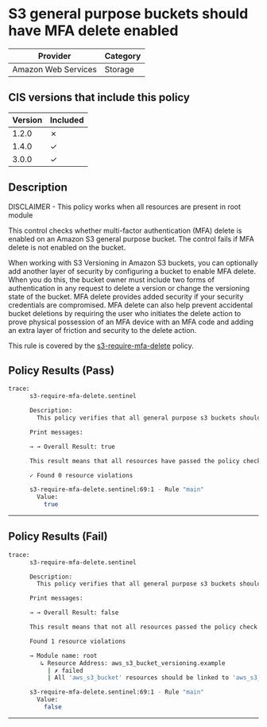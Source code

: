 # S3 general purpose buckets should have MFA delete enabled

| Provider            | Category     |
|---------------------|--------------|
| Amazon Web Services | Storage      |

## CIS versions that include this policy

| Version | Included |
|---------|----------|
| 1.2.0   | &cross;  |
| 1.4.0   | &check;  |
| 3.0.0   | &check;  |

## Description

DISCLAIMER - This policy works when all resources are present in root module

This control checks whether multi-factor authentication (MFA) delete is enabled on an Amazon S3 general purpose bucket. The control fails if MFA delete is not enabled on the bucket.

When working with S3 Versioning in Amazon S3 buckets, you can optionally add another layer of security by configuring a bucket to enable MFA delete. When you do this, the bucket owner must include two forms of authentication in any request to delete a version or change the versioning state of the bucket. MFA delete provides added security if your security credentials are compromised. MFA delete can also help prevent accidental bucket deletions by requiring the user who initiates the delete action to prove physical possession of an MFA device with an MFA code and adding an extra layer of friction and security to the delete action.

This rule is covered by the [s3-require-mfa-delete](https://github.com/hashicorp/policy-library-cis-aws-s3-terraform/blob/main/policies/s3-require-mfa-delete.sentinel) policy.

## Policy Results (Pass)
```bash
trace:
      s3-require-mfa-delete.sentinel

      Description:
        This policy verifies that all general purpose s3 buckets should have MFA delete enabled in their versioning configuration

      Print messages:

      → → Overall Result: true

      This result means that all resources have passed the policy check for the policy s3-require-mfa-delete.

      ✓ Found 0 resource violations

      s3-require-mfa-delete.sentinel:69:1 - Rule "main"
        Value:
          true
```

---

## Policy Results (Fail)
```bash
trace:
      s3-require-mfa-delete.sentinel

      Description:
        This policy verifies that all general purpose s3 buckets should have MFA delete enabled in their versioning configuration

      Print messages:

      → → Overall Result: false

      This result means that not all resources passed the policy check and the protected behavior is not allowed for the policy s3-require-mfa-delete.

      Found 1 resource violations

      → Module name: root
         ↳ Resource Address: aws_s3_bucket_versioning.example
           | ✗ failed
           | All 'aws_s3_bucket' resources should be linked to 'aws_s3_bucket_versioning' resources with 'mfa_delete' set to 'Enabled'. Refer to https://docs.aws.amazon.com/securityhub/latest/userguide/s3-controls.html#s3-20 for more details.

      s3-require-mfa-delete.sentinel:69:1 - Rule "main"
        Value:
          false
```

---